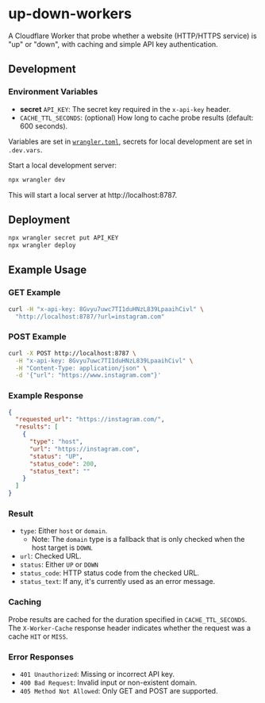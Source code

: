 # up-down-workers

A Cloudflare Worker that probe whether a website (HTTP/HTTPS service) is "up" or "down", with caching and simple API key authentication.

## Development

### Environment Variables
- **secret** `API_KEY`: The secret key required in the `x-api-key` header.
- `CACHE_TTL_SECONDS`: (optional) How long to cache probe results (default: 600 seconds).

Variables are set in [`wrangler.toml`](wrangler.toml), secrets for local development are set in `.dev.vars`.

Start a local development server:

```sh
npx wrangler dev
```

This will start a local server at http://localhost:8787.

## Deployment

```sh
npx wrangler secret put API_KEY
npx wrangler deploy
```

## Example Usage

### GET Example

```sh
curl -H "x-api-key: 8Gvyu7uwc7TI1duHNzL839LpaaihCivl" \
  "http://localhost:8787/?url=instagram.com"
```

### POST Example

```sh
curl -X POST http://localhost:8787 \
  -H "x-api-key: 8Gvyu7uwc7TI1duHNzL839LpaaihCivl" \
  -H "Content-Type: application/json" \
  -d '{"url": "https://www.instagram.com"}'
```

### Example Response

```json
{
  "requested_url": "https://instagram.com/",
  "results": [
    {
      "type": "host",
      "url": "https://instagram.com",
      "status": "UP",
      "status_code": 200,
      "status_text": ""
    }
  ]
}
```

### Result

- `type`: Either `host` or `domain`.
    - Note: The `domain` type is a fallback that is only checked when the host target is `DOWN`.
- `url`: Checked URL.
- `status`: Either `UP` or `DOWN`
- `status_code`: HTTP status code from the checked URL.
- `status_text`: If any, it's currently used as an error message.

### Caching

Probe results are cached for the duration specified in `CACHE_TTL_SECONDS`. The `X-Worker-Cache` response header indicates whether the request was a cache `HIT` or `MISS`.

### Error Responses

- `401 Unauthorized`: Missing or incorrect API key.
- `400 Bad Request`: Invalid input or non-existent domain.
- `405 Method Not Allowed`: Only GET and POST are supported.
